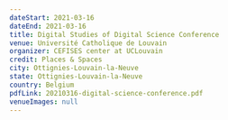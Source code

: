 ```yaml
---
dateStart: 2021-03-16
dateEnd: 2021-03-16
title: Digital Studies of Digital Science Conference
venue: Université Catholique de Louvain
organizer: CEFISES center at UCLouvain
credit: Places & Spaces
city: Ottignies-Louvain-la-Neuve
state: Ottignies-Louvain-la-Neuve
country: Belgium
pdfLink: 20210316-digital-science-conference.pdf
venueImages: null
---
```

